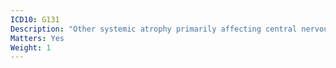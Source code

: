 ```yaml
---
ICD10: G131
Description: "Other systemic atrophy primarily affecting central nervous system in neoplastic disease"
Matters: Yes
Weight: 1
---
```

